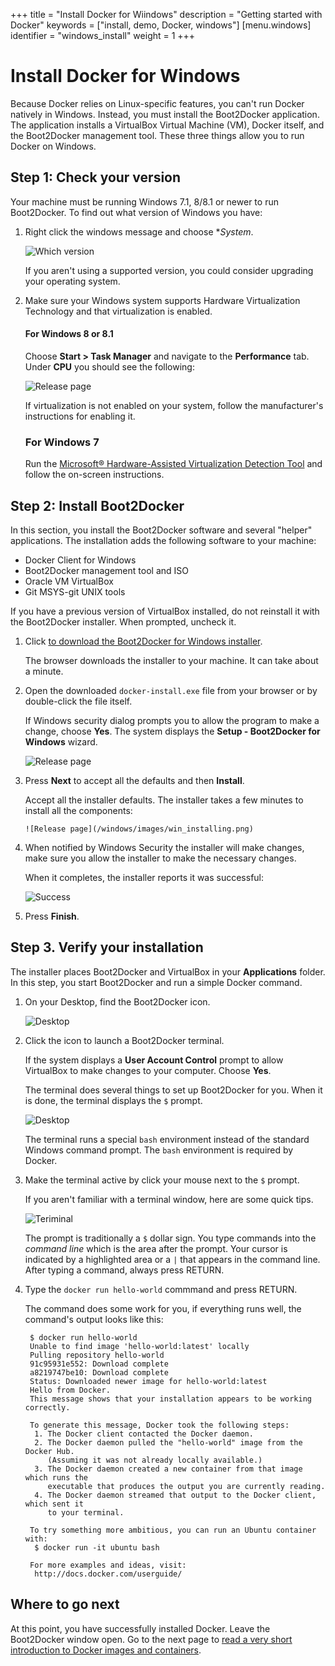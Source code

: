 +++
title = "Install Docker for Wiindows"
description = "Getting started with Docker"
keywords = ["install, demo, Docker, windows"]
[menu.windows]
identifier = "windows_install"
weight = 1
+++

# Install Docker for Windows

Because Docker relies on Linux-specific features, you can't run Docker natively
in Windows. Instead, you must install the Boot2Docker application. The
application installs a VirtualBox Virtual Machine (VM), Docker itself, and the
Boot2Docker management tool. These three things allow you to run Docker on
Windows.

## Step 1: Check your version

Your machine must be running Windows 7.1, 8/8.1 or newer to run Boot2Docker. 
To find out what version of Windows you have:

1. Right click the windows message and choose **System*. 

    ![Which version](/windows/images/win_ver.png)
    
    If you aren't using a supported version, you could consider upgrading your
    operating system.

2. Make sure your Windows system supports Hardware Virtualization Technology and that virtualization is enabled.

    #### For Windows 8 or 8.1

	  Choose **Start > Task Manager** and navigate to the **Performance** tab.          
	  Under **CPU** you should see the following:

      ![Release page](/windows/images/virtualization.png)
    
    If virtualization is not enabled on your system, follow the manufacturer's instructions for enabling it.
    
    ### For Windows 7 
    
	  Run the <a href="http://www.microsoft.com/en-us/download/details.aspx?id=592"
target="_blank"> Microsoft® Hardware-Assisted Virtualization Detection Tool</a> 
and follow the on-screen instructions.


## Step 2: Install Boot2Docker

In this section, you install the Boot2Docker software and several "helper" applications. The installation adds the following software to your machine:

* Docker Client for Windows
* Boot2Docker management tool and ISO
* Oracle VM VirtualBox 
* Git MSYS-git UNIX tools

If you have a previous version of VirtualBox installed, do not reinstall it with the Boot2Docker installer. When prompted, uncheck it.

1. Click <a href="https://github.com/boot2docker/windows-installer/releases/download/v1.7.0/docker-install.exe" >to download the Boot2Docker for Windows installer</a>.
   
	  The browser downloads the installer to your machine. It can take about a
    minute.

3. Open the downloaded `docker-install.exe` file from your browser or by double-click the file itself.
    
    If Windows security dialog prompts you to allow the program to make a
    change, choose **Yes**. The system displays the **Setup - Boot2Docker for
    Windows** wizard.
   
      ![Release page](/windows/images/installer_open.png)

4. Press **Next** to accept all the defaults and then **Install**.

	  Accept all the installer defaults. The installer takes a few minutes to install all the components:
	  
	   ![Release page](/windows/images/win_installing.png)
        
5.  When notified by Windows Security the installer will make changes, make sure you allow the installer to make the necessary changes.
    
    When it completes, the installer reports it was successful:
    
    ![Success](/windows/images/finish.png)
    
6. Press **Finish**.


## Step 3. Verify your installation

The installer places Boot2Docker and VirtualBox in your **Applications** folder.
In this step, you start Boot2Docker and run a simple Docker command.

1. On your Desktop, find the Boot2Docker icon.

    ![Desktop](/windows/images/icon-set.png)
    
2. Click the icon to launch a Boot2Docker terminal.

    If the system displays a **User Account Control** prompt to allow VirtualBox to make changes to your computer. Choose **Yes**.

    The terminal does several things to set up Boot2Docker for you. When it is done, the terminal displays the `$` prompt.
    
     ![Desktop](/windows/images/b2d_shell.png)
     
    The terminal runs a special `bash` environment instead of the standard Windows command prompt. The `bash` environment is required by Docker.

3.  Make the terminal active by click your mouse next to the `$` prompt.

    If you aren't familiar with a terminal window, here are some quick tips. 
    
    ![Teriminal](/img/terminal.png) 
    
    The prompt is traditionally a `$` dollar sign. You type commands into the
    *command line* which is the area after the prompt. Your cursor is indicated
    by a highlighted area or a `|` that appears in the command line. After
    typing a command, always press RETURN.

4. Type the `docker run hello-world` commmand and press RETURN.

    The command does some work for you, if everything runs well, the command's
    output looks like this:
    
        $ docker run hello-world
        Unable to find image 'hello-world:latest' locally
        Pulling repository hello-world
        91c95931e552: Download complete 
        a8219747be10: Download complete 
        Status: Downloaded newer image for hello-world:latest
        Hello from Docker.
        This message shows that your installation appears to be working correctly.

        To generate this message, Docker took the following steps:
         1. The Docker client contacted the Docker daemon.
         2. The Docker daemon pulled the "hello-world" image from the Docker Hub.
            (Assuming it was not already locally available.)
         3. The Docker daemon created a new container from that image which runs the
            executable that produces the output you are currently reading.
         4. The Docker daemon streamed that output to the Docker client, which sent it
            to your terminal.

        To try something more ambitious, you can run an Ubuntu container with:
         $ docker run -it ubuntu bash

        For more examples and ideas, visit:
         http://docs.docker.com/userguide/


## Where to go next

At this point, you have successfully installed Docker. Leave the Boot2Docker
window open. Go to the next page to [read a very short introduction to Docker
images and containers](/windows/step_two).
